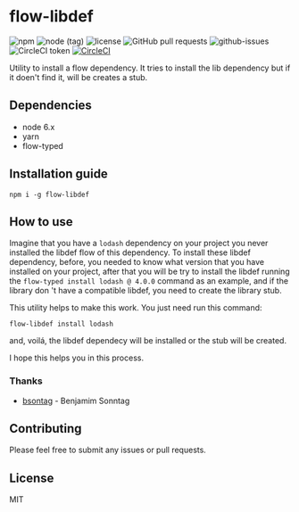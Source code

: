 # flow-libdef


![npm](https://img.shields.io/npm/v/node-readme.svg)
![node (tag)](https://img.shields.io/node/v/passport/latest.svg)
![license](https://img.shields.io/npm/l/node-readme.svg)
![GitHub pull requests](https://img.shields.io/github/issues-pr/cdnjs/cdnjs.svg)
![github-issues](https://img.shields.io/github/issues/revolunet/node-readme.svg)
![CircleCI token](https://img.shields.io/circleci/circleci/token/:token/project/:vcsType/:owner/:repo/:branch.svg)
[![CircleCI](https://circleci.com/gh/franciscomorais/flow-libdef.svg?style=svg)](https://circleci.com/gh/franciscomorais/flow-libdef)

Utility to install a flow dependency. It tries to install the lib dependency but if it doen't find it, will be creates a stub.

## Dependencies

- node 6.x
- yarn
- flow-typed

## Installation guide

```
npm i -g flow-libdef
```

## How to use

Imagine that you have a `lodash` dependency on your project you never installed the libdef flow of this dependency. To install these libdef dependency, before, you needed to know what version that you have installed on your project, after that you will be try to install the libdef running the `flow-typed install lodash @ 4.0.0` command as an example, and if the library don 't have a compatible libdef, you need to create the library stub.

This utility helps to make this work. You just need run this command:

```
flow-libdef install lodash
```

and, voilá, the libdef dependecy will be installed or the stub will be created.

I hope this helps you in this process.

### Thanks

- [bsontag](https://github.com/bsonntag) - Benjamim Sonntag

## Contributing

Please feel free to submit any issues or pull requests.

## License

MIT
